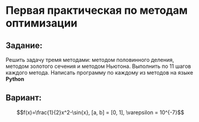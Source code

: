 # Первая практическая по методам оптимизации
## Задание:
Решить задачу тремя методами: методом половинного деления,
методом золотого сечения и методом Ньютона. Выполнить по 11 шагов каждого метода.
Написать программу по каждому из методов на языке **Python**
## Вариант:
$$f(x)=\frac{1}{2}x^2-\sin{x}, [a, b] = [0, 1], \varepsilon = 10^{-7}$$
